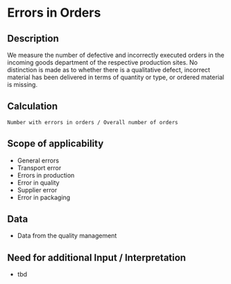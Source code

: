 # Errors in Orders

## Description
We measure the number of defective and incorrectly executed orders in the incoming goods department of the respective production sites. No distinction is made as to whether there is a qualitative defect, incorrect material has been delivered in terms of quantity or type, or ordered material is missing. 

## Calculation
`Number with errors in orders / Overall number of orders`

## Scope of applicability
* General errors
* Transport error
* Errors in production
* Error in quality
* Supplier error
* Error in packaging

## Data
* Data from the quality management

## Need for additional Input / Interpretation
* tbd

